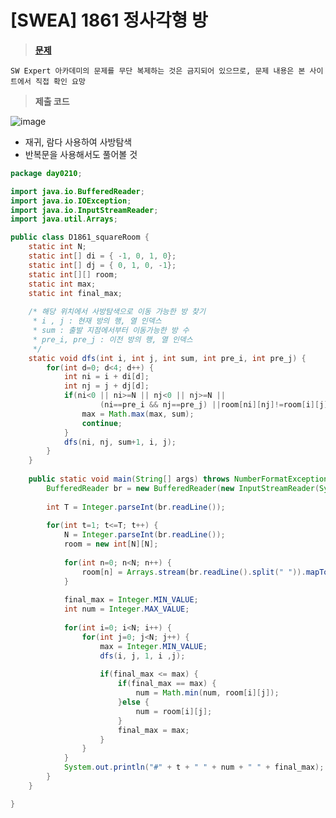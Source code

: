 # [SWEA] 1861 정사각형 방
> **[문제](https://swexpertacademy.com/main/talk/solvingClub/problemSubmitHistory.do?contestProbId=AV5LtJYKDzsDFAXc&solveclubId=AX69tP7quW4DFAVm&problemBoxTitle=day0210&problemBoxCnt=1&probBoxId=AX7iqzKaOyIDFAVm)**
> 
 	SW Expert 아카데미의 문제를 무단 복제하는 것은 금지되어 있으므로, 문제 내용은 본 사이트에서 직접 확인 요망

> **제출 코드**

![image](https://user-images.githubusercontent.com/80896077/174948538-d4677b85-84ef-4337-8df6-f737d6f4ac5d.png)

- 재귀,  람다 사용하여 사방탐색
- 반복문을 사용해서도 풀어볼 것

```java
package day0210;

import java.io.BufferedReader;
import java.io.IOException;
import java.io.InputStreamReader;
import java.util.Arrays;

public class D1861_squareRoom {
	static int N;
	static int[] di = { -1, 0, 1, 0};
	static int[] dj = { 0, 1, 0, -1};
	static int[][] room;
	static int max;
	static int final_max;
	
	/* 해당 위치에서 사방탐색으로 이동 가능한 방 찾기
	 * i , j : 현재 방의 행, 열 인덱스
	 * sum : 출발 지점에서부터 이동가능한 방 수
	 * pre_i, pre_j : 이전 방의 행, 열 인덱스
	 */
	static void dfs(int i, int j, int sum, int pre_i, int pre_j) {
		for(int d=0; d<4; d++) {
			int ni = i + di[d];
			int nj = j + dj[d];
			if(ni<0 || ni>=N || nj<0 || nj>=N || 
					(ni==pre_i && nj==pre_j) ||room[ni][nj]!=room[i][j]+1) {
				max = Math.max(max, sum);
				continue;
			}
			dfs(ni, nj, sum+1, i, j);
		}
	}
	
	public static void main(String[] args) throws NumberFormatException, IOException {
		BufferedReader br = new BufferedReader(new InputStreamReader(System.in));
		
		int T = Integer.parseInt(br.readLine());
		
		for(int t=1; t<=T; t++) {
			N = Integer.parseInt(br.readLine());
			room = new int[N][N];
			
			for(int n=0; n<N; n++) {
				room[n] = Arrays.stream(br.readLine().split(" ")).mapToInt(Integer::parseInt).toArray();
			}
			
			final_max = Integer.MIN_VALUE;
			int num = Integer.MAX_VALUE;
			
			for(int i=0; i<N; i++) {
				for(int j=0; j<N; j++) {
					max = Integer.MIN_VALUE;
					dfs(i, j, 1, i ,j);
					
					if(final_max <= max) {
						if(final_max == max) {
							num = Math.min(num, room[i][j]);
						}else {
							num = room[i][j];
						}
						final_max = max;
					}
				}
			}
			System.out.println("#" + t + " " + num + " " + final_max);
		}
	}

}
```
